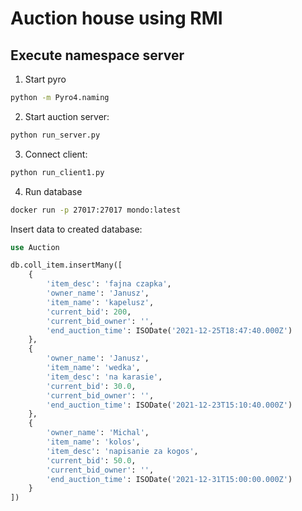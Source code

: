 # Auction house using RMI

## Execute namespace server

1. Start pyro

```sh
python -m Pyro4.naming
```

2. Start auction server:

```sh
python run_server.py
```

3. Connect client:

```sh
python run_client1.py
```

4. Run database

```sh
docker run -p 27017:27017 mondo:latest
```

Insert data to created database:

```sql
use Auction

db.coll_item.insertMany([
    {
        'item_desc': 'fajna czapka',
        'owner_name': 'Janusz',
        'item_name': 'kapelusz',
        'current_bid': 200,
        'current_bid_owner': '',
        'end_auction_time': ISODate('2021-12-25T18:47:40.000Z')
    },
    {
        'owner_name': 'Janusz',
        'item_name': 'wedka',
        'item_desc': 'na karasie',
        'current_bid': 30.0,
        'current_bid_owner': '',
        'end_auction_time': ISODate('2021-12-23T15:10:40.000Z')
    },
    {
        'owner_name': 'Michal',
        'item_name': 'kolos',
        'item_desc': 'napisanie za kogos',
        'current_bid': 50.0,
        'current_bid_owner': '',
        'end_auction_time': ISODate('2021-12-31T15:00:00.000Z')
    }
])
```